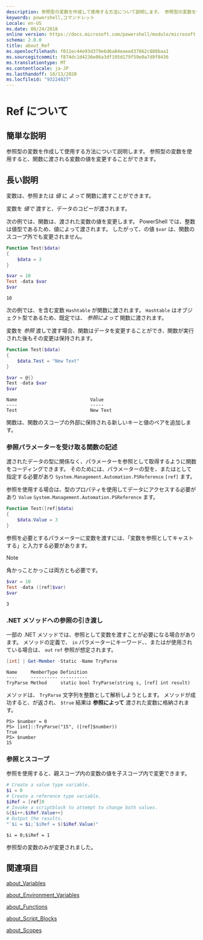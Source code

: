 ```yaml
---
description: 参照型の変数を作成して使用する方法について説明します。 参照型の変数を使用すると、関数に渡される変数の値を変更することができます。
keywords: powershell,コマンドレット
Locale: en-US
ms.date: 08/24/2018
online version: https://docs.microsoft.com/powershell/module/microsoft.powershell.core/about/about_ref?view=powershell-7.1&WT.mc_id=ps-gethelp
schema: 2.0.0
title: about_Ref
ms.openlocfilehash: f011ec44e93d379e6d6a84eaeed37862c888baa1
ms.sourcegitcommit: f874dc1d4236e06a3df195d179f59e0a7d9f8436
ms.translationtype: MT
ms.contentlocale: ja-JP
ms.lasthandoff: 10/13/2020
ms.locfileid: "93224027"
---
```

# <a name="about-ref"></a>Ref について

## <a name="short-description"></a>簡単な説明
参照型の変数を作成して使用する方法について説明します。 参照型の変数を使用すると、関数に渡される変数の値を変更することができます。

## <a name="long-description"></a>長い説明

変数は、参照または *値* に *よって* 関数に渡すことができます。

変数を *値で* 渡すと、データのコピーが渡されます。

次の例では、関数は、渡された変数の値を変更します。 PowerShell では、整数は値型であるため、値によって渡されます。
したがって、の値 `$var` は、関数のスコープ外でも変更されません。

```powershell
Function Test($data)
{
    $data = 3
}

$var = 10
Test -data $var
$var
```

```output
10
```

次の例では、を含む変数 `Hashtable` が関数に渡されます。 `Hashtable` はオブジェクト型であるため、既定では、 *参照によって* 関数に渡されます。

変数を *参照* 渡しで渡す場合、関数はデータを変更することができ、関数が実行された後もその変更は保持されます。

```powershell
Function Test($data)
{
    $data.Test = "New Text"
}

$var = @{}
Test -data $var
$var
```

```output
Name                           Value
----                           -----
Test                           New Text
```

関数は、関数のスコープの外部に保持される新しいキーと値のペアを追加します。

### <a name="writing-functions-to-accept-reference-parameters"></a>参照パラメーターを受け取る関数の記述

渡されたデータの型に関係なく、パラメーターを参照として取得するように関数をコーディングできます。 そのためには、パラメーターの型を、またはとして指定する必要があり `System.Management.Automation.PSReference` `[ref]` ます。

参照を使用する場合は、型のプロパティを使用してデータにアクセスする必要があり `Value` `System.Management.Automation.PSReference` ます。

```powershell
Function Test([ref]$data)
{
    $data.Value = 3
}
```

参照を必要とするパラメーターに変数を渡すには、「変数を参照としてキャストする」と入力する必要があります。

> [!NOTE]
> 角かっことかっこは両方とも必要です。

```powershell
$var = 10
Test -data ([ref]$var)
$var
```

```output
3
```

### <a name="passing-references-to-net-methods"></a>.NET メソッドへの参照の引き渡し

一部の .NET メソッドでは、参照として変数を渡すことが必要になる場合があります。 メソッドの定義で、 `in` パラメーターにキーワード、、またはが使用されている場合は、 `out` `ref` 参照が想定されます。

```powershell
[int] | Get-Member -Static -Name TryParse
```

```output
Name     MemberType Definition
----     ---------- ----------
TryParse Method     static bool TryParse(string s, [ref] int result)
```

メソッドは、 `TryParse` 文字列を整数として解析しようとします。 メソッドが成功すると、が返され、 `$true` 結果は **参照によって** 渡された変数に格納されます。

```
PS> $number = 0
PS> [int]::TryParse("15", ([ref]$number))
True
PS> $number
15
```

### <a name="references-and-scopes"></a>参照とスコープ

参照を使用すると、親スコープ内の変数の値を子スコープ内で変更できます。

```powershell
# Create a value type variable.
$i = 0
# Create a reference type variable.
$iRef = [ref]0
# Invoke a scriptblock to attempt to change both values.
&{$i++;$iRef.Value++}
# Output the results.
"`$i = $i;`$iRef = $($iRef.Value)"
```

```output
$i = 0;$iRef = 1
```

参照型の変数のみが変更されました。

## <a name="see-also"></a>関連項目

[about_Variables](about_Variables.md)

[about_Environment_Variables](about_Environment_Variables.md)

[about_Functions](about_Functions.md)

[about_Script_Blocks](about_Script_Blocks.md)

[about_Scopes](about_scopes.md)

